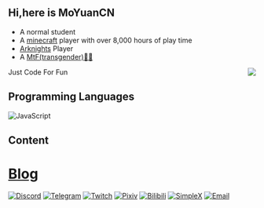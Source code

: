 ## Hi,here is MoYuanCN
* A normal student
* A [minecraft](https://en.m.wikipedia.org/wiki/Minecraft) player with over 8,000 hours of play time
* [Arknights](https://en.m.wikipedia.org/wiki/Arknights) Player
* A [MtF(transgender)🏳️‍⚧️](https://en.wikipedia.org/wiki/Trans_woman#Terminology)

<a href="#">
  <img align="right" src="https://github-readme-stats.vercel.app/api/top-langs/?username=MoYuanCN&layout=compact">
</a>

Just Code For Fun



## Programming Languages
![JavaScript](https://img.shields.io/badge/-JavaScript-f7df1e?style=flat-square&logo=JavaScript&labelColor=f7df1e&logoColor=000)

## Content
# [Blog](https://moyuancn.vip)
[![Discord](https://img.shields.io/badge/Discord-@MoYuanCN-1DA1F2?logo=Discord&logoColor=white&style=for-the-badge)](https://discordapp.com/users/872299024982622278)
[![Telegram](https://img.shields.io/badge/Telegram-@MoYuan_CN-00BFFF?logo=telegram&logoColor=white&style=for-the-badge)](https://t.me/MoYuan_CN)
[![Twitch](https://img.shields.io/badge/twitch-@MoYuanCN-1DA1F2?logo=twitch&logoColor=white&style=for-the-badge)](https://www.twitch.tv/moyuancn)
[![Pixiv](https://img.shields.io/badge/pixiv-@MoYuanCN-1DA1F2?logo=pixiv&logoColor=white&style=for-the-badge)](https://www.pixiv.net/users/67840370)
[![Bilibili](https://img.shields.io/badge/bilibili-无聊的墨缘-1DA1F2?logo=bilibili&logoColor=white&style=for-the-badge)](https://space.bilibili.com/346299289)
[![SimpleX](https://img.shields.io/badge/SimpleX-1DA1F2?logo=SimpleX&logoColor=white&style=for-the-badge)](https://simplex.chat/contact#/?v=2-5&smp=smp%3A%2F%2F6iIcWT_dF2zN_w5xzZEY7HI2Prbh3ldP07YTyDexPjE%3D%40smp10.simplex.im%2FHThWNwWOiDzZB1q4sAMe6gz71gH3DmWG%23%2F%3Fv%3D1-2%26dh%3DMCowBQYDK2VuAyEAc2Kf8SeQ9EqdgXc0WJQ_biRKOYJzCIe1Fw3IQHYDJCY%253D%26srv%3Drb2pbttocvnbrngnwziclp2f4ckjq65kebafws6g4hy22cdaiv5dwjqd.onion)
[![Email](https://img.shields.io/badge/Email-MoYuanCN@gmail.com-911318?logo=Mail.RU&logoColor=white&style=for-the-badge)](mailto:MoYuanCN@gmail.com)
